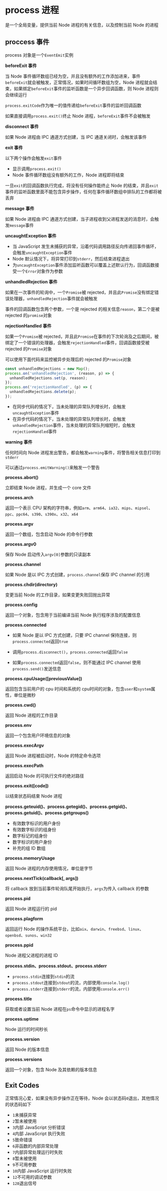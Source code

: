 # process 进程

是一个全局变量，提供当前 Node 进程的有关信息，以及控制当前 Node 的进程

## proccess 事件

process 对象是一个`EventEmit`实例

**beforeExit 事件**

当 Node 事件循环数组已经为空，并且没有额外的工作添加进来，事件`beforeExit`就会被触发，正常情况，如果时间循环数组为空，Node 进程就会结束，如果绑定`beforeExit`事件的监听函数是一个异步回调函数，则 Node 进程则会继续运行

`process.exitCode`作为唯一的值传递给`beforeExit`事件的监听回调函数

如果直接调用`process.exit()`终止 Node 进程，`beforeExit`事件不会被触发

**disconnect 事件**

如果 Node 进程由 IPC 通道方式创建，当 IPC 通道关闭时，会触发该事件

**exit 事件**

以下两个操作会触发`exit`事件

* 显示调用`process.exit()`
* Node 事件循环数组没有额外的工作，Node 进程即将结束

一旦`exit`的回调函数执行完成，将没有任何操作能终止 Node 的结束，并且`exit`事件的监听函数里面不能包含异步操作，任何在事件循环数组中排队的工作都将被丢弃

**message 事件**

如果 Node 进程由 IPC 通道方式创建，当子进程收到父进程发送的消息时，会触发`message`事件

**uncaughtException 事件**

* 当 JavaScript 发生未捕获的异常，沿着代码调用路径反向传递回事件循环，会触发`uncaughtException`事件
* Node 默认情况下，将异常打印到`stderr`，然后结束进程退出
* 为`uncaughtException`事件添加监听函数可以覆盖上述默认行为，回调函数接受一个`Error`对象作为参数

**unhandledRejection 事件**

如果在一次事件的轮询中，一个`Promise`被 rejected，并且此`Promise`没有绑定错误处理器，`unhandledRejection`事件就会被触发

事件的回调函数包含两个参数，一个是 rejected 的相关信息`reason`，第二个是被 rejected 的`promise`对象

**rejectionHandled 事件**

如果一个`Promise`被 rejected，并且此`Promise`在事件的下次轮询及之后期间，被绑定了一个错误的处理器，会触发`rejectionHandled`事件，回调函数接受被 rejected 的`Promise`对象

可以使用下面代码来监控被异步处理后的 rejected 的`Promise`对象

```javascript
const unhandledRejections = new Map();
process.on('unhandledRejection', (reason, p) => {
  unhandledRejections.set(p, reason);
});
process.on('rejectionHandled', (p) => {
  unhandledRejections.delete(p);
});
```

* 在同步代码的情况下，当未处理的异常队列增长时，会触发`uncaughtException`事件
* 在异步代码的情况下，当未处理的异常队列增长时，会触发`unhandledRejection`事件，当未处理的异常队列缩短时，会触发`rejectionHandled`事件

**warning 事件**

任何时间向 Node 进程发出警告，都会触发`warning`事件，将警告相关信息打印到`stderr`

可以通过`process.emitWarning()`来触发一个警告

**process.abort()**

立即结束 Node 进程，并生成一个 core 文件

**process.arch**

返回一个表示 CPU 架构的字符串，例如`arm`、`arm64`、`ia32`、`mips`、`mipsel`、`ppc`、`ppc64`、`s390`、`s390x`、`x32`、`x64`

**process.argv**

返回一个数组，包含启动 Node 的命令行参数

**process.argv0**

保存 Node 启动传入`argv[0]`参数的只读副本

**process.channel**

如果 Node 是以 IPC 方式创建，`process.channel`保存 IPC channel 的引用

**process.chdir(directory)**

变更当前 Node 的工作目录，如果变更失败回抛出异常

**process.config**

返回一个对象，包含用于当前编译当前 Node 执行程序涉及的配置信息

**process.connected**

* 如果 Node 是以 IPC 方式创建，只要 IPC channel 保持连接，则`process.connected`返回`true`

* 调用`process.disconnect()`，`process.connected`返回`false`

* 如果`process.connected`返回`false`，则不能通过 IPC channel 使用`process.send()`发送信息

**process.cpuUsage([previousValue])**

返回包含当前用户的 cpu 时间和系统的 cpu时间的对象，包含`user`和`system`属性，单位是微秒

**process.cwd()**

返回 Node 进程的工作目录

**process.env**

返回一个包含用户环境信息的对象

**process.execArgv**

返回 Node 进程被启动时，Node 的特定命令选项

**process.execPath**

返回启动 Node 的可执行文件的绝对路径

**process.exit([code])**

以结束状态码结束 Node 进程

**process.geteuid()、process.getegid()、process.getgid()、process.getuid()、process.getgroups()**

* 有效数字标识的用户身份
* 有效数字标识的组身份
* 数字标记的组身份
* 数字标识的用户身份
* 补充的组 ID 数组

**process.memoryUsage**

返回 Node 进程的内存使用情况，单位是字节

**process.nextTick(callback[, args])**

将 callback 放到当前事件轮询队尾开始执行，`args`为传入 callback 的参数

**process.pid**

返回 Node 进程运行的 pid

**process.plagform**

返回运行 Node 的操作系统平台，比如`aix`、`darwin`、`freebsd`、`linux`、`openbsd`、`sunos`、`win32`

**process.ppid**

Node 进程父进程的进程 ID

**process.stdin、process.stdout、process.stderr**

* `process.stdin`连接到`stdin`的流
* `process.stdout`连接到`stdout`的流，内部使用`console.log()`
* `process.stderr`连接到`stderr`的流，内部使用`console.err()`

**process.title**

获取或者设置当前 Node 进程在`ps`命令中显示的进程名字

**process.uptime**

Node 运行的时间秒长

**process.version**

返回 Node 的版本信息

**process.versions**

返回一个对象，包含 Node 及其依赖的版本信息

## Exit Codes

正常情况心爱，如果没有异步操作正在等待，Node 会以状态码`0`退出，其他情况的状态码如下

* `1`未捕获异常
* `2`暂未被使用
* `3`内部 JavaScript 分析错误
* `4`内部 JavaScript 执行失败
* `5`致命错误
* `6`非函数的内部异常处理
* `7`内部异常处理运行时失败
* `8`暂未被使用
* `9`不可用参数
* `10`内部 JavaScript 运行时失败
* `12`不可用的调试参数
* `128`退出信号
